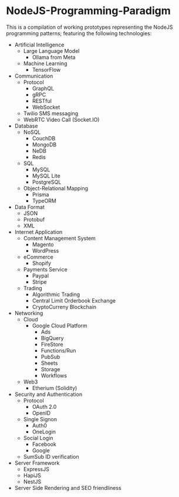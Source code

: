 # NodeJS-Programming-Paradigm

This is a compilation of working prototypes representing the NodeJS programming patterns;
featuring the following technologies:
  - Artificial Intelligence
      - Large Language Model
        - Ollama from Meta
      - Machine Learning
        - TensorFlow
  - Communication
    - Protocol
      - GraphQL
      - gRPC
      - RESTful
      - WebSocket
    - Twilio SMS messaging
    - WebRTC Video Call (Socket.IO)
  - Database
    - NoSQL
      - CouchDB
      - MongoDB
      - NeDB
      - Redis
    - SQL
      - MySQL
      - MySQL Lite
      - PostgreSQL
    - Object-Relational Mapping
      - Prisma
      - TypeORM
  - Data Format
    - JSON
    - Protobuf
    - XML
  - Internet Application
    - Content Management System
      - Magento
      - WordPress
    - eCommerce
      - Shopify
    - Payments Service
      - Paypal
      - Stripe
    - Trading
      - Algorithmic Trading
      - Central Limit Orderbook Exchange
      - CryptoCurreny Blockchain
  - Networking
    - Cloud
      - Google Cloud Platform
        - Ads
        - BigQuery
        - FireStore
        - Functions/Run
        - PubSub
        - Sheets
        - Storage
        - Workflows
    - Web3
      - Etherium (Solidity)
  - Security and Authentication
    - Protocol
      - OAuth 2.0
      - OpenID
    - Single Signon
      - Auth0
      - OneLogin
    - Social Login
      - Facebook
      - Google
    - SumSub ID verification
  - Server Framework
    - ExpressJS
    - HapiJS
    - NestJS
  - Server Side Rendering and SEO friendliness
